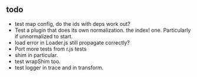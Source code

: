 ## todo

* test map config, do the ids with deps work out?
* Test a plugin that does its own normalization. the index! one. Particularly if unnormalized to start.
* load error in Loader.js still propagate correctly?
* Port more tests from r.js tests
* shim in particular.
* test wrapShim too.
* test logger in trace and in transform.
